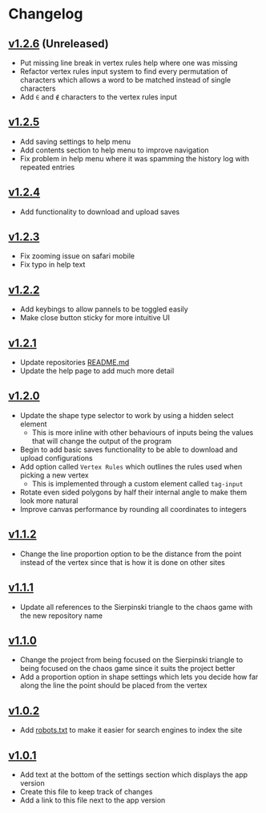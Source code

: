 # Changelog

## [v1.2.6](https://github.com/Toffee1347/chaos-game/) (Unreleased)

- Put missing line break in vertex rules help where one was missing
- Refactor vertex rules input system to find every permutation of characters which allows a word to be matched instead of single characters
- Add `∈` and `∉` characters to the vertex rules input

## [v1.2.5](https://github.com/Toffee1347/chaos-game/tree/v1.2.5)

- Add saving settings to help menu
- Add contents section to help menu to improve navigation
- Fix problem in help menu where it was spamming the history log with repeated entries

## [v1.2.4](https://github.com/Toffee1347/chaos-game/tree/v1.2.4)

- Add functionality to download and upload saves

## [v1.2.3](https://github.com/Toffee1347/chaos-game/tree/v1.2.3)

- Fix zooming issue on safari mobile
- Fix typo in help text

## [v1.2.2](https://github.com/Toffee1347/chaos-game/tree/v1.2.2)
- Add keybings to allow pannels to be toggled easily
- Make close button sticky for more intuitive UI

## [v1.2.1](https://github.com/Toffee1347/chaos-game/tree/v1.2.1)
- Update repositories [README.md](https://github.com/Toffee1347/chaos-game/blob/v1.2.1/README.md)
- Update the help page to add much more detail

## [v1.2.0](https://github.com/Toffee1347/chaos-game/tree/v1.2.0)
- Update the shape type selector to work by using a hidden select element
  - This is more inline with other behaviours of inputs being the values that will change the output of the program
- Begin to add basic saves functionality to be able to download and upload configurations
- Add option called `Vertex Rules` which outlines the rules used when picking a new vertex
  - This is implemented through a custom element called `tag-input`
- Rotate even sided polygons by half their internal angle to make them look more natural
- Improve canvas performance by rounding all coordinates to integers

## [v1.1.2](https://github.com/Toffee1347/chaos-game/tree/v1.1.2)
- Change the line proportion option to be the distance from the point instead of the vertex since that is how it is done on other sites

## [v1.1.1](https://github.com/Toffee1347/chaos-game/tree/v1.1.1)
- Update all references to the Sierpinski triangle to the chaos game with the new repository name

## [v1.1.0](https://github.com/Toffee1347/chaos-game/tree/v1.1.0)
- Change the project from being focused on the Sierpinski triangle to being focused on the chaos game since it suits the project better
- Add a proportion option in shape settings which lets you decide how far along the line the point should be placed from the vertex

## [v1.0.2](https://github.com/Toffee1347/chaos-game/tree/v1.0.2)
- Add [robots.txt](https://github.com/Toffee1347/chaos-game/blob/v1.0.2/public/robots.txt) to make it easier for search engines to index the site

## [v1.0.1](https://github.com/Toffee1347/chaos-game/tree/v1.0.1)
- Add text at the bottom of the settings section which displays the app version
- Create this file to keep track of changes
- Add a link to this file next to the app version

